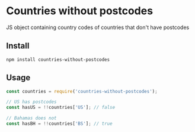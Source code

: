 # Countries without postcodes
JS object containing country codes of countries that don't have postcodes

## Install
```
npm install countries-without-postcodes
```

## Usage

```js
const countries = require('countries-without-postcodes');

// US has postcodes
const hasUS = !!countries['US']; // false

// Bahamas does not
const hasBH = !!countries['BS']; // true
```
